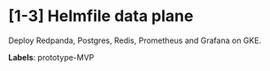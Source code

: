 # [1-3] Helmfile data plane

Deploy Redpanda, Postgres, Redis, Prometheus and Grafana on GKE.

**Labels**: prototype-MVP
